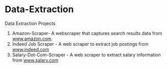 # Data-Extraction
Data Extraction Projects 
1. Amazon-Scraper- A webscraper that captures search results data from www.amazon.com.
2. Indeed Job Scraper - A web scraper to extract job postings from www.indeed.com
3. Salary-Dot-Com-Scraper - A web scraper to extract salary information from www.salary.com
